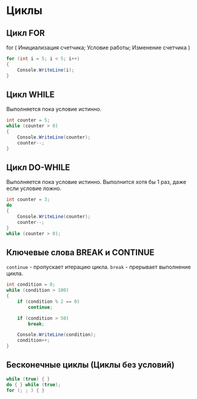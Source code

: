 # Циклы

## Цикл FOR

for ( Инициализация счетчика; Условие работы; Изменение счетчика )

```c#
for (int i = 5; i < 5; i++)
{
    Console.WriteLine(i);
}
```

## Цикл WHILE

Выполняется пока условие истинно.

```c#
int counter = 5;
while (counter > 0)
{
    Console.WriteLine(counter);
    counter--;
}
```

## Цикл DO-WHILE

Выполняется пока условие истинно. Выполнится хотя бы 1 раз, даже если условие ложно.

```c#
int counter = 3;
do
{
    Console.WriteLine(counter);
    counter--;
}
while (counter > 0);
```

## Ключевые слова BREAK и CONTINUE

`continue` - пропускает итерацию цикла.
`break` - прерывает выполнение цикла.

```c#
int condition = 0;
while (condition > 100)
{
    if (condition % 2 == 0)
        continue;

    if (condition > 50)
        break;

    Console.WriteLine(condition);
    condition++;
}
```

## Бесконечные циклы (Циклы без условий)

```c#
while (true) { }
do { } while (true);
for (; ; ) { }
```
